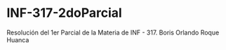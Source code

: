 # INF-317-2doParcial
Resolución del 1er Parcial de la Materia de INF - 317. Boris Orlando Roque Huanca
